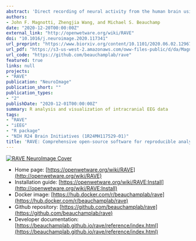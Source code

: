 ```yaml
---
abstract: 'Direct recording of neural activity from the human brain using implanted electrodes (iEEG, intracranial electroencephalography) is a fast-growing technique in human neuroscience. While the ability to record from the human brain with high spatial and temporal resolution has advanced our understanding, it generates staggering amounts of data: a single patient can be implanted with hundreds of electrodes, each sampled thousands of times a second for hours or days. The difficulty of exploring these vast datasets is the rate-limiting step in discovery. To overcome this obstacle, we created RAVE (“R Analysis and Visualization of iEEG”). All components of RAVE, including the underlying "R" language, are free and open source. User interactions occur through a web browser, making it transparent to the user whether the back-end data storage and computation are occurring locally, on a lab server, or in the cloud. Without writing a single line of computer code, users can create custom analyses, apply them to data from hundreds of iEEG electrodes, and instantly visualize the results on cortical surface models. Multiple types of plots are used to display analysis results, each of which can be downloaded as publication-ready graphics with a single click. RAVE consists of nearly 50,000 lines of code designed to prioritize an interactive user experience, reliability and reproducibility.'
authors:
- John F. Magnotti, Zhengjia Wang, and Michael S. Beauchamp
date: "2020-12-20T00:00:00Z"
external_link: "http://openwetware.org/wiki/RAVE"
doi: "10.1016/j.neuroimage.2020.117341"
url_preprint: "https://www.biorxiv.org/content/10.1101/2020.06.02.129676v1"
url_pdf: "https://s3-us-west-2.amazonaws.com/oww-files-public/d/da/Magnotti_Wang_Beauchamp_Neuroimage2020_RAVE.pdf"
url_code: "https://github.com/beauchamplab/rave"
featured: true
links: null
projects: 
- "RAVE"
publication: "NeuroImage"
publication_short: ""
publication_types:
- "2"
publishDate: "2020-12-01T00:00:00Z"
summary: R analysis and visualization of intracranial EEG data
tags:
- "RAVE"
- "iEEG"
- "R package"
- "NIH R24 Brain Initiatives (1R24MH117529-01)"
title: 'RAVE: Comprehensive open-source software for reproducible analysis and visualization of intracranial EEG data'
---
```


[![RAVE NeuroImage Cover](/publication/journal-article/2020-magnotti-wang-brauchamp-RAVE/rave-logo.jpg)](http://openwetware.org/wiki/File:RAVE_Logo_new.jpg)

* Home page: [https://openwetware.org/wiki/RAVE](http://openwetware.org/wiki/RAVE)
* Installation guide: [https://openwetware.org/wiki/RAVE:Install](http://openwetware.org/wiki/RAVE:Install)
* Docker image: [https://hub.docker.com/r/beauchamplab/rave](https://hub.docker.com/r/beauchamplab/rave)
* Github repository: [https://github.com/beauchamplab/rave](https://github.com/beauchamplab/rave)
* Developer documentation: [https://beauchamplab.github.io/rave/reference/index.html](https://beauchamplab.github.io/rave/reference/index.html)

